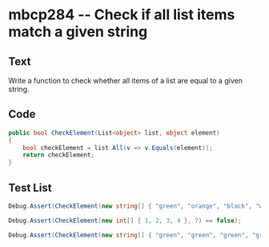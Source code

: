 # mbcp284 -- Check if all list items match a given string

## Text

Write a function to check whether all items of a list are equal to a given string.

## Code

```csharp
public bool CheckElement(List<object> list, object element)  
{  
    bool checkElement = list.All(v => v.Equals(element));  
    return checkElement;  
}
```

## Test List

```csharp
Debug.Assert(CheckElement(new string[] { "green", "orange", "black", "white" }, 'blue') == false);
```

```csharp
Debug.Assert(CheckElement(new int[] { 1, 2, 3, 4 }, 7) == false);
```

```csharp
Debug.Assert(CheckElement(new string[] { "green", "green", "green", "green" }, 'green') == true);
```
